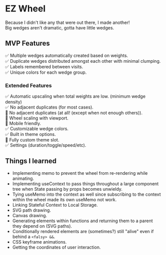 # EZ Wheel
Because I didn't like any that were out there, I made another!  
Big wedges aren't dramatic, gotta have little wedges.  

## MVP Features
✅ Multiple wedges automatically created based on weights.  
✅ Duplicate wedges distributed amongst each other with minimal clumping.  
✅ Labels remembered between visits.  
✅ Unique colors for each wedge group.  

### Extended Features
✅ Automatic upscaling when total weights are low. (minimum wedge density)  
✅ No adjacent duplicates (for most cases).  
🔘 No adjacent duplicates (at all! (except when not enough others)).  
🔘 Wheel scaling with viewport.  
🔘 Mobile friendly.  
✅ Customizable wedge colors.  
✅ Built in theme options.  
🔘 Fully custom theme slot.  
✅ Settings (duration/toggle/speed/etc).

## Things I learned
- Implementing memo to prevent the wheel from re-rendering while animating.
- Implementing useContext to pass things throughout a large component tree when State passing by props becomes unwieldy.
- Tying useMemo into the context as well since subscribing to the context within the wheel made its own useMemo not work.
- Linking Stateful Context to Local Storage.
- SVG path drawing.
- Canvas drawing.  
- Generating elements within functions and returning them to a parent they depend on (SVG paths).  
- Conditionally rendered elements are (sometimes?) still "alive" even if behind a `<falsy> &&`.
- CSS keyframe animations.
- Getting the coordinates of user interaction.